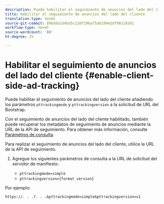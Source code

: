 ```yaml
---
description: Puede habilitar el seguimiento de anuncios del lado del cliente añadiendo los parámetros pttrackingmode y pttrackingversion a la solicitud de URL del Bootstrap.
title: Habilitar el seguimiento de anuncios del lado del cliente
translation-type: tm+mt
source-git-commit: 89bdda1d4bd5c126f19ba75a819942df901183d1
workflow-type: tm+mt
source-wordcount: '88'
ht-degree: 2%

---
```



# Habilitar el seguimiento de anuncios del lado del cliente {#enable-client-side-ad-tracking}

Puede habilitar el seguimiento de anuncios del lado del cliente añadiendo los parámetros `pttrackingmode` y `pttrackingversion` a la solicitud de URL del Bootstrap.

Con el seguimiento de anuncios del lado del cliente habilitado, también puede recuperar los metadatos de seguimiento de anuncios mediante la URL de la API de seguimiento. Para obtener más información, consulte [Parámetros de consulta](/help/primetime-ad-insertion/~old-msapi-topics/ms-at-effectiveness/notvsdk-csat-ms-interface.md).

Para realizar el seguimiento de anuncios del lado del cliente, utilice la URL de la API de seguimiento.

1. Agregue los siguientes parámetros de consulta a la URL de solicitud del servidor de manifiesto:

   * `pttrackingmode=simple`
   * `pttrackingversion={format version}`

Por ejemplo:

```URL
https://. . .?. . .&pttrackingmode=simple&pttrackingversion=v1
```
